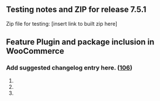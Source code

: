 ## Testing notes and ZIP for release 7.5.1

Zip file for testing: [insert link to built zip here]

## Feature Plugin and package inclusion in WooCommerce

### Add suggested changelog entry here. ([106](https://github.com/opr/woocommerce-gutenberg-products-block/pull/106))

1.
2.
3.


